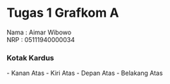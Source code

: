 # Tugas 1 Grafkom A

Nama : Aimar Wibowo <br>
NRP : 05111940000034 

<h3>Kotak Kardus</h3>
- Kanan Atas
- Kiri Atas
- Depan Atas
- Belakang Atas
